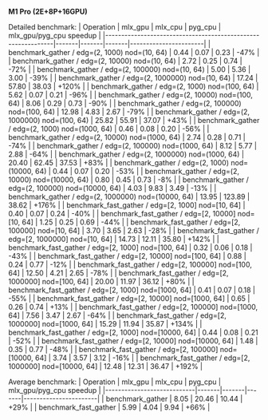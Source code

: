 **M1 Pro (2E+8P+16GPU)**

Detailed benchmark:
| Operation                                                    | mlx_gpu | mlx_cpu | pyg_cpu | mlx_gpu/pyg_cpu speedup |
|--------------------------------------------------------------|-------|-------|-------|-----------------------|
| benchmark_gather / edg=(2, 1000) nod=(10, 64)            |   0.44 |   0.07 |   0.23 |    -47% |
| benchmark_gather / edg=(2, 10000) nod=(10, 64)           |   2.72 |   0.25 |   0.74 |    -72% |
| benchmark_gather / edg=(2, 100000) nod=(10, 64)          |   5.00 |   5.36 |   3.00 |    -39% |
| benchmark_gather / edg=(2, 1000000) nod=(10, 64)         |  17.24 |  57.80 |  38.03 |   +120% |
| benchmark_gather / edg=(2, 1000) nod=(100, 64)           |   5.62 |   0.07 |   0.21 |    -96% |
| benchmark_gather / edg=(2, 10000) nod=(100, 64)          |   8.06 |   0.29 |   0.73 |    -90% |
| benchmark_gather / edg=(2, 100000) nod=(100, 64)         |  12.98 |   4.83 |   2.67 |    -79% |
| benchmark_gather / edg=(2, 1000000) nod=(100, 64)        |  25.82 |  55.91 |  37.07 |    +43% |
| benchmark_gather / edg=(2, 1000) nod=(1000, 64)          |   0.46 |   0.08 |   0.20 |    -56% |
| benchmark_gather / edg=(2, 10000) nod=(1000, 64)         |   2.74 |   0.28 |   0.71 |    -74% |
| benchmark_gather / edg=(2, 100000) nod=(1000, 64)        |   8.12 |   5.77 |   2.88 |    -64% |
| benchmark_gather / edg=(2, 1000000) nod=(1000, 64)       |  20.40 |  62.45 |  37.53 |    +83% |
| benchmark_gather / edg=(2, 1000) nod=(10000, 64)         |   0.44 |   0.07 |   0.20 |    -53% |
| benchmark_gather / edg=(2, 10000) nod=(10000, 64)        |   0.80 |   0.45 |   0.73 |     -8% |
| benchmark_gather / edg=(2, 100000) nod=(10000, 64)       |   4.03 |   9.83 |   3.49 |    -13% |
| benchmark_gather / edg=(2, 1000000) nod=(10000, 64)      |  13.95 | 123.89 |  38.62 |   +176% |
| benchmark_fast_gather / edg=[2, 1000] nod=[10, 64]       |   0.40 |   0.07 |   0.24 |    -40% |
| benchmark_fast_gather / edg=[2, 10000] nod=[10, 64]      |   1.25 |   0.25 |   0.69 |    -44% |
| benchmark_fast_gather / edg=[2, 100000] nod=[10, 64]     |   3.70 |   3.65 |   2.63 |    -28% |
| benchmark_fast_gather / edg=[2, 1000000] nod=[10, 64]    |  14.73 |  12.11 |  35.80 |   +142% |
| benchmark_fast_gather / edg=[2, 1000] nod=[100, 64]      |   0.32 |   0.06 |   0.18 |    -43% |
| benchmark_fast_gather / edg=[2, 10000] nod=[100, 64]     |   0.88 |   0.24 |   0.77 |    -12% |
| benchmark_fast_gather / edg=[2, 100000] nod=[100, 64]    |  12.50 |   4.21 |   2.65 |    -78% |
| benchmark_fast_gather / edg=[2, 1000000] nod=[100, 64]   |  20.00 |  11.97 |  36.12 |    +80% |
| benchmark_fast_gather / edg=[2, 1000] nod=[1000, 64]     |   0.41 |   0.07 |   0.18 |    -55% |
| benchmark_fast_gather / edg=[2, 10000] nod=[1000, 64]    |   0.65 |   0.26 |   0.74 |    +13% |
| benchmark_fast_gather / edg=[2, 100000] nod=[1000, 64]   |   7.56 |   3.47 |   2.67 |    -64% |
| benchmark_fast_gather / edg=[2, 1000000] nod=[1000, 64]  |  15.29 |  11.94 |  35.87 |   +134% |
| benchmark_fast_gather / edg=[2, 1000] nod=[10000, 64]    |   0.44 |   0.08 |   0.21 |    -52% |
| benchmark_fast_gather / edg=[2, 10000] nod=[10000, 64]   |   1.48 |   0.35 |   0.77 |    -48% |
| benchmark_fast_gather / edg=[2, 100000] nod=[10000, 64]  |   3.74 |   3.57 |   3.12 |    -16% |
| benchmark_fast_gather / edg=[2, 1000000] nod=[10000, 64] |  12.48 |  12.31 |  36.47 |   +192% |

 Average benchmark:
| Operation                  | mlx_gpu | mlx_cpu | pyg_cpu | mlx_gpu/pyg_cpu speedup |
|----------------------------|-------|-------|-------|-----------------------|
| benchmark_gather       |   8.05 |  20.46 |  10.44 |    +29% |
| benchmark_fast_gather  |   5.99 |   4.04 |   9.94 |    +66% |
